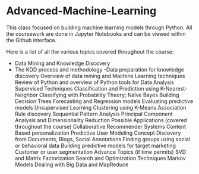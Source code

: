 # Advanced-Machine-Learning
This class focused on building machine learning models through Python. All the coursework are done in Jupyter Notebooks and can be viewed within the Github interface.

Here is a list of all the various topics covered throughout the course:

- Data Mining and Knowledge Discovery
- The KDD process and methodology
-Data preparation for knowledge discovery
Overview of data mining and Machine Learning techniques
Review of Python and overview of Python tools for Data Analysis
Supervised Techniques
Classification and Prediction using K-Nearest-Neighbor
Classifying with Probability Theory; Naïve Bayes
Building Decision Trees
Forecasting and Regression models
Evaluating predictive models
Unsupervised Learning
Clustering using K-Means
Association Rule discovery
Sequential Pattern Analysis
Principal Component Analysis and Dimensionality Reduction
Possible Applications (covered throughout the course)
Collaborative Recommender Systems
Content Based personalization
Predictive User Modeling
Concept Discovery from Documents, Blogs, Social Annotations
Finding groups using social or behavioral data
Building predictive models for target marketing
Customer or user segmentation
Advance Topics (if time permits)
SVD and Matrix Factorization
Search and Optimization Techniques
Markov Models
Dealing with Big Data and MapReduce
